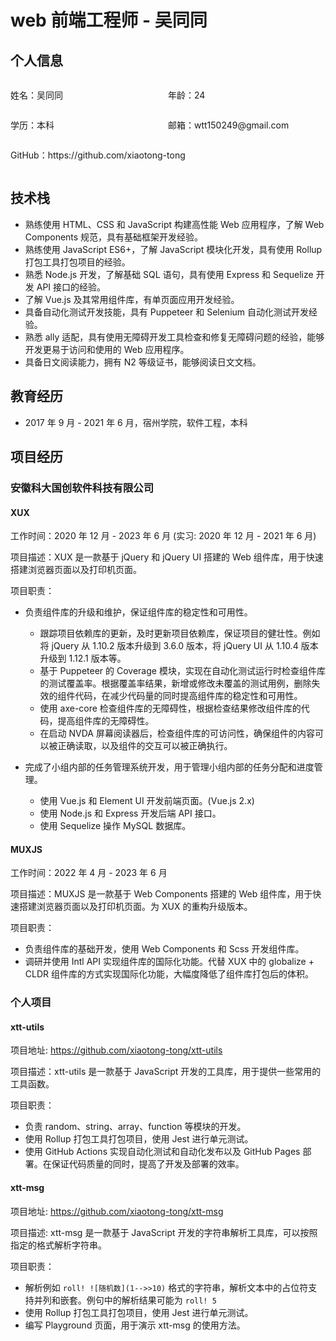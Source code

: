 # web 前端工程师 - 吴同同

## 个人信息

<section style="display: flex; flex-wrap: wrap">
<p style="min-width: 50%;"><span>姓名：</span><span>吴同同</span></p>
<p style="min-width: 50%;"><span>年龄：</span><span>24</span></p>
<p style="min-width: 50%;"><span>学历：</span><span>本科</span></p>
<p style="min-width: 50%;"><span>邮箱：</span><span>wtt150249@gmail.com</span></p>
<p style="min-width: 50%;"><span>GitHub：</span><span>https://github.com/xiaotong-tong</span></p>
</section>

## 技术栈

-   熟练使用 HTML、CSS 和 JavaScript 构建高性能 Web 应用程序，了解 Web Components 规范，具有基础框架开发经验。
-   熟练使用 JavaScript ES6+，了解 JavaScript 模块化开发，具有使用 Rollup 打包工具打包项目的经验。
-   熟悉 Node.js 开发，了解基础 SQL 语句，具有使用 Express 和 Sequelize 开发 API 接口的经验。
-   了解 Vue.js 及其常用组件库，有单页面应用开发经验。
-   具备自动化测试开发技能，具有 Puppeteer 和 Selenium 自动化测试开发经验。
-   熟悉 ally 适配，具有使用无障碍开发工具检查和修复无障碍问题的经验，能够开发更易于访问和使用的 Web 应用程序。
-   具备日文阅读能力，拥有 N2 等级证书，能够阅读日文文档。

## 教育经历

-   2017 年 9 月 - 2021 年 6 月，宿州学院，软件工程，本科

## 项目经历

### 安徽科大国创软件科技有限公司

#### XUX

工作时间：2020 年 12 月 - 2023 年 6 月 (实习: 2020 年 12 月 - 2021 年 6 月)

项目描述：XUX 是一款基于 jQuery 和 jQuery UI 搭建的 Web 组件库，用于快速搭建浏览器页面以及打印机页面。

项目职责：

-   负责组件库的升级和维护，保证组件库的稳定性和可用性。

    -   跟踪项目依赖库的更新，及时更新项目依赖库，保证项目的健壮性。例如将 jQuery 从 1.10.2 版本升级到 3.6.0 版本，将 jQuery UI 从 1.10.4 版本升级到 1.12.1 版本等。
    -   基于 Puppeteer 的 Coverage 模块，实现在自动化测试运行时检查组件库的测试覆盖率。根据覆盖率结果，新增或修改未覆盖的测试用例，删除失效的组件代码，在减少代码量的同时提高组件库的稳定性和可用性。
    -   使用 axe-core 检查组件库的无障碍性，根据检查结果修改组件库的代码，提高组件库的无障碍性。
    -   在启动 NVDA 屏幕阅读器后，检查组件库的可访问性，确保组件的内容可以被正确读取，以及组件的交互可以被正确执行。

-   完成了小组内部的任务管理系统开发，用于管理小组内部的任务分配和进度管理。
    -   使用 Vue.js 和 Element UI 开发前端页面。(Vue.js 2.x)
    -   使用 Node.js 和 Express 开发后端 API 接口。
    -   使用 Sequelize 操作 MySQL 数据库。

#### MUXJS

工作时间：2022 年 4 月 - 2023 年 6 月

项目描述：MUXJS 是一款基于 Web Components 搭建的 Web 组件库，用于快速搭建浏览器页面以及打印机页面。为 XUX 的重构升级版本。

项目职责：

-   负责组件库的基础开发，使用 Web Components 和 Scss 开发组件库。
-   调研并使用 Intl API 实现组件库的国际化功能。代替 XUX 中的 globalize + CLDR 组件库的方式实现国际化功能，大幅度降低了组件库打包后的体积。

### 个人项目

#### xtt-utils

项目地址: https://github.com/xiaotong-tong/xtt-utils

项目描述：xtt-utils 是一款基于 JavaScript 开发的工具库，用于提供一些常用的工具函数。

项目职责：

-   负责 random、string、array、function 等模块的开发。
-   使用 Rollup 打包工具打包项目，使用 Jest 进行单元测试。
-   使用 GitHub Actions 实现自动化测试和自动化发布以及 GitHub Pages 部署。在保证代码质量的同时，提高了开发及部署的效率。

#### xtt-msg

项目地址: https://github.com/xiaotong-tong/xtt-msg

项目描述: xtt-msg 是一款基于 JavaScript 开发的字符串解析工具库，可以按照指定的格式解析字符串。

项目职责：

-   解析例如 `roll! ![随机数](1-->>10)` 格式的字符串，解析文本中的占位符支持并列和嵌套。例句中的解析结果可能为 `roll! 5`
-   使用 Rollup 打包工具打包项目，使用 Jest 进行单元测试。
-   编写 Playground 页面，用于演示 xtt-msg 的使用方法。
